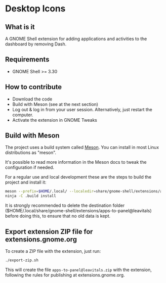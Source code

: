 # Desktop Icons

## What  is it

A GNOME Shell extension for adding applications and activities to the dashboard by removing Dash.

## Requirements

* GNOME Shell >= 3.30

## How to contribute

* Download the code
* Build with Meson (see at the next section)
* Log out & log in from your user session. Alternatively, just restart the computer.
* Activate the extension in GNOME Tweaks

## Build with Meson

The project uses a build system called [Meson](https://mesonbuild.com/). You can install
in most Linux distributions as "meson".

It's possible to read more information in the Meson docs to tweak the configuration if needed.

For a regular use and local development these are the steps to build the
project and install it:

```bash
meson --prefix=$HOME/.local/ --localedir=share/gnome-shell/extensions/apps-to-panel@leavitals/locale .build
ninja -C .build install
```

It is strongly recommended to delete the destination folder
($HOME/.local/share/gnome-shell/extensions/apps-to-panel@leavitals) before doing this, to ensure that no old
data is kept.

## Export extension ZIP file for extensions.gnome.org

To create a ZIP file with the extension, just run:

```bash
./export-zip.sh
```

This will create the file `apps-to-panel@leavitals.zip` with the extension, following the rules for publishing
at extensions.gnome.org.
